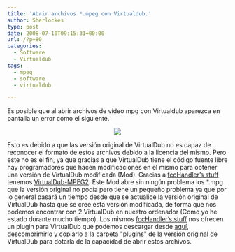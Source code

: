 ```yaml
---
title: 'Abrir archivos *.mpeg con Virtualdub.'
author: Sherlockes
type: post
date: 2008-07-10T09:15:31+00:00
url: /?p=80
categories:
  - Software
  - Virtualdub
tags:
  - mpeg
  - software
  - virtualdub

---
```

Es posible que al abrir archivos de vídeo mpg con Virtualdub aparezca en pantalla un error como el siguiente.

<center>
  <img src="sherblog/wp-content/uploads/images/20080710_virtualdub_mpeg2.jpg" />
</center>

Esto es debido a que las versión original de VirtualDub no es capaz de reconocer el formato de estos archivos debido a la licencia del mismo. Pero este no es el fin, ya que gracias a que VirtualDub tiene el código fuente libre hay programadores que hacen modificaciones en el mismo para obtener una versión de VirtualDub modificada (Mod). Gracias a [fccHandler&#8217;s stuff][1] tenemos [VirtualDub-MPEG2][2]. Este Mod abre sin ningún problema los *.mpg que la versión original no podía pero tiene un pequeño problema ya que por lo general pasará un tiempo desde que se actualice la versión original de VirtualDub hasta que se cree esta versión modificada, de forma que nos podemos encontrar con 2 VirtualDub en nuestro ordenador (Como yo he estado durante mucho tiempo). Los mismos [fccHandler&#8217;s stuff][1] nos ofrecen un plugin para VirtualDub que podemos descargar desde [aquí][3], descomprimirlo y copiarlo a la carpeta "plugins" de la versión original de VirtualDub para dotarla de la capacidad de abrir estos archivos.

 [1]: http://home.comcast.net/~fcchandler/index.html
 [2]: http://home.comcast.net/~fcchandler/stable/index.html
 [3]: http://home.comcast.net/~fcchandler/Plugins/MPEG2/index.html